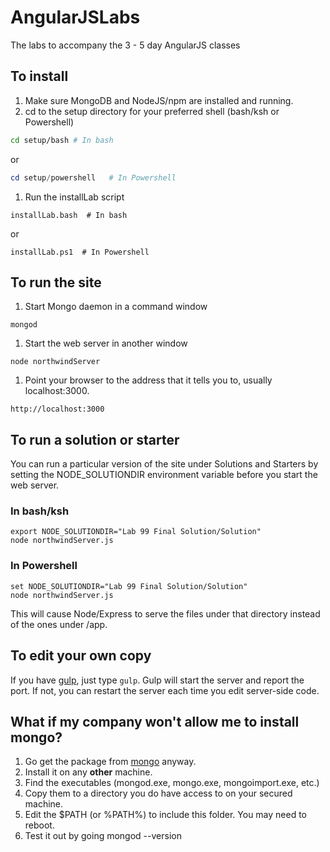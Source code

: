 # AngularJSLabs
The labs to accompany the 3 - 5 day AngularJS classes

## To install
1. Make sure MongoDB and NodeJS/npm are installed and running.
1. cd to the setup directory for your preferred shell (bash/ksh or Powershell)

  ```bash
  cd setup/bash # In bash
  ```
  or
  ```powershell
  cd setup/powershell   # In Powershell
  ```

1. Run the installLab script
  ```
  installLab.bash  # In bash
  ```
or
  ```
  installLab.ps1  # In Powershell
  ```

 
## To run the site
1. Start Mongo daemon in a command window
  ```
  mongod
  ```
1. Start the web server in another window
  ```
  node northwindServer
  ```
1. Point your browser to the address that it tells you to, usually localhost:3000.
  ```
  http://localhost:3000
  ```

## To run a solution or starter
You can run a particular version of the site under Solutions and Starters by setting the NODE_SOLUTIONDIR 
environment variable before you start the web server.
### In bash/ksh
```
export NODE_SOLUTIONDIR="Lab 99 Final Solution/Solution"
node northwindServer.js
```
### In Powershell
```
set NODE_SOLUTIONDIR="Lab 99 Final Solution/Solution"
node northwindServer.js
```

This will cause Node/Express to serve the files under that directory instead of the ones under /app.

## To edit your own copy

If you have [gulp](http://gulpjs.com/), just type `gulp`.  Gulp will start the server and report the port.  If not, you can restart the server each time you edit server-side code.

## What if my company won't allow me to install mongo?
1. Go get the package from [mongo](https://www.mongodb.com/download-center) anyway. 
1. Install it on any **other** machine. 
1. Find the executables (mongod.exe, mongo.exe, mongoimport.exe, etc.)
1. Copy them to a directory you do have access to on your secured machine.
1. Edit the $PATH (or %PATH%) to include this folder. You may need to reboot.
1. Test it out by going mongod --version


